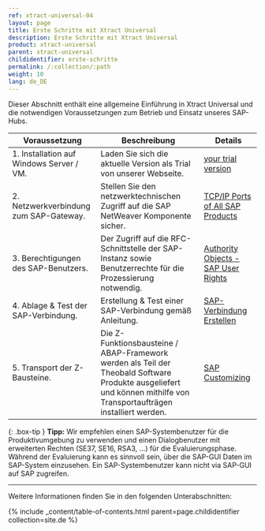 ```yaml
---
ref: xtract-universal-04
layout: page
title: Erste Schritte mit Xtract Universal
description: Erste Schritte mit Xtract Universal
product: xtract-universal
parent: xtract-universal
childidentifier: erste-schritte
permalink: /:collection/:path
weight: 10
lang: de_DE
---
```

Dieser Abschnitt enthält eine allgemeine Einführung in Xtract Universal und die notwendigen Voraussetzungen zum Betrieb und Einsatz unseres SAP-Hubs.

| Voraussetzung     | Beschreibung  | Details | 
|------------|---------------|----------------|
| 1. Installation auf Windows Server / VM. | Laden Sie sich die aktuelle Version als Trial von unserer Webseite.  | [your trial version](https://theobald-software.com/en/download-trial) | 
| 2. Netzwerkverbindung zum SAP-Gateway.     | Stellen Sie den netzwerktechnischen Zugriff auf die SAP NetWeaver Komponente sicher.|  [TCP/IP Ports of All SAP Products](https://help.sap.com/docs/Security/575a9f0e56f34c6e8138439eefc32b16/616a3c0b1cc748238de9c0341b15c63c.html?language=en-US) | 
| 3. Berechtigungen des SAP-Benutzers. | Der Zugriff auf die RFC-Schnittstelle der SAP-Instanz sowie Benutzerrechte für die Prozessierung notwendig.  | [Authority Objects - SAP User Rights](https://kb.theobald-software.com/sap/authority-objects-sap-user-rights) | 
| 4. Ablage & Test der SAP-Verbindung.   | Erstellung & Test einer SAP-Verbindung gemäß Anleitung.|  [SAP-Verbindung Erstellen](https://help.theobald-software.com/de/xtract-universal/einfuehrung/sap-verbindungen-anlegen) | 
| 5. Transport der Z-Bausteine. | Die Z-Funktionsbausteine / ABAP-Framework werden als Teil der Theobald Software Produkte ausgeliefert und können mithilfe von Transportaufträgen installiert werden. | [SAP Customizing](http://localhost:4000/de/xtract-universal/sap-customizing/) |


{: .box-tip }
**Tipp:** Wir empfehlen einen SAP-Systembenutzer für die Produktivumgebung zu verwenden und einen Dialogbenutzer mit erweiterten Rechten (SE37, SE16, RSA3, ...) für die Evaluierungsphase.
Während der Evaluierung kann es sinnvoll sein, über die SAP-GUI Daten im SAP-System einzusehen. Ein SAP-Systembenutzer kann nicht via SAP-GUI auf SAP zugreifen.

******

Weitere Informationen finden Sie in den folgenden Unterabschnitten:

{% include _content/table-of-contents.html parent=page.childidentifier collection=site.de %}

